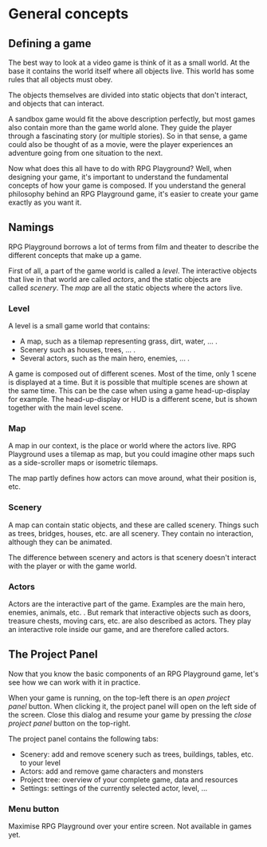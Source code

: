 # General concepts

## Defining a game

The best way to look at a video game is think of it as a small world. At the base it contains the world itself where all objects live. This world has some rules that all objects must obey.

The objects themselves are divided into static objects that don't interact, and objects that can interact.

A sandbox game would fit the above description perfectly, but most games also contain more than the game world alone. They guide the player through a fascinating story (or multiple stories). So in that sense, a game could also be thought of as a movie, were the player experiences an adventure going from one situation to the next.

Now what does this all have to do with RPG Playground? Well, when designing your game, it's important to understand the fundamental concepts of how your game is composed. If you understand the general philosophy behind an RPG Playground game, it's easier to create your game exactly as you want it.

## Namings

RPG Playground borrows a lot of terms from film and theater to describe the different concepts that make up a game.

First of all, a part of the game world is called a *level*. The interactive objects that live in that world are called *actors*, and the static objects are called *scenery*. The *map* are all the static objects where the actors live.

### Level

A level is a small game world that contains:

-   A map, such as a tilemap representing grass, dirt, water, ... .
-   Scenery such as houses, trees, ... .
-   Several actors, such as the main hero, enemies, ... .

A game is composed out of different scenes. Most of the time, only 1 scene is displayed at a time. But it is possible that multiple scenes are shown at the same time. This can be the case when using a game head-up-display for example. The head-up-display or HUD is a different scene, but is shown together with the main level scene.

### Map

A map in our context, is the place or world where the actors live. RPG Playground uses a tilemap as map, but you could imagine other maps such as a side-scroller maps or isometric tilemaps.

The map partly defines how actors can move around, what their position is, etc.

### Scenery

A map can contain static objects, and these are called scenery. Things such as trees, bridges, houses, etc. are all scenery. They contain no interaction, although they can be animated.

The difference between scenery and actors is that scenery doesn't interact with the player or with the game world.

### Actors

Actors are the interactive part of the game. Examples are the main hero, enemies, animals, etc. . But remark that interactive objects such as doors, treasure chests, moving cars, etc. are also described as actors. They play an interactive role inside our game, and are therefore called actors.

## The Project Panel

Now that you know the basic components of an RPG Playground game, let's see how we can work with it in practice.

When your game is running, on the top-left there is an *open project panel* button. When clicking it, the project panel will open on the left side of the screen. Close this dialog and resume your game by pressing the *close project panel* button on the top-right.

The project panel contains the following tabs:

-   Scenery: add and remove scenery such as trees, buildings, tables, etc. to your level
-   Actors: add and remove game characters and monsters
-   Project tree: overview of your complete game, data and resources
-   Settings: settings of the currently selected actor, level, ...

### Menu button

Maximise RPG Playground over your entire screen. Not available in games yet.